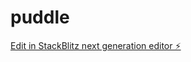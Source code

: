 # puddle

[Edit in StackBlitz next generation editor ⚡️](https://stackblitz.com/~/github.com/underworld99/puddle)